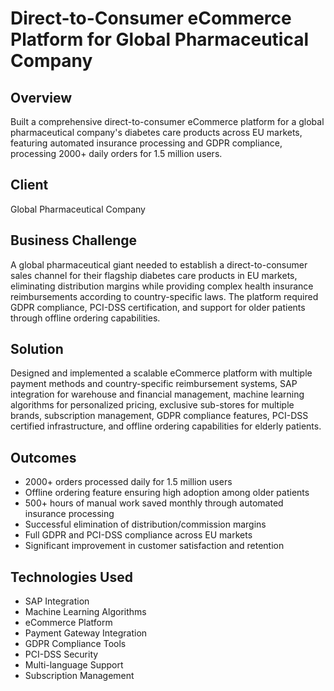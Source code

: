 # Direct-to-Consumer eCommerce Platform for Global Pharmaceutical Company

## Overview
Built a comprehensive direct-to-consumer eCommerce platform for a global pharmaceutical company's diabetes care products across EU markets, featuring automated insurance processing and GDPR compliance, processing 2000+ daily orders for 1.5 million users.

## Client
Global Pharmaceutical Company

## Business Challenge
A global pharmaceutical giant needed to establish a direct-to-consumer sales channel for their flagship diabetes care products in EU markets, eliminating distribution margins while providing complex health insurance reimbursements according to country-specific laws. The platform required GDPR compliance, PCI-DSS certification, and support for older patients through offline ordering capabilities.

## Solution
Designed and implemented a scalable eCommerce platform with multiple payment methods and country-specific reimbursement systems, SAP integration for warehouse and financial management, machine learning algorithms for personalized pricing, exclusive sub-stores for multiple brands, subscription management, GDPR compliance features, PCI-DSS certified infrastructure, and offline ordering capabilities for elderly patients.

## Outcomes
- 2000+ orders processed daily for 1.5 million users
- Offline ordering feature ensuring high adoption among older patients
- 500+ hours of manual work saved monthly through automated insurance processing
- Successful elimination of distribution/commission margins
- Full GDPR and PCI-DSS compliance across EU markets
- Significant improvement in customer satisfaction and retention

## Technologies Used
- SAP Integration
- Machine Learning Algorithms
- eCommerce Platform
- Payment Gateway Integration
- GDPR Compliance Tools
- PCI-DSS Security
- Multi-language Support
- Subscription Management
